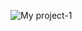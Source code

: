 ![My project-1](https://user-images.githubusercontent.com/82411321/204103093-ef10544f-f389-4b24-ad18-c8864ba5ca8b.png)
